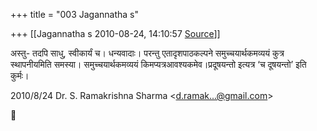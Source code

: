 +++
title = "003 Jagannatha s"

+++
[[Jagannatha s	2010-08-24, 14:10:57 [Source](https://groups.google.com/g/bvparishat/c/60cuxS97doI)]]



अस्तु- तदपि साधु, स्वीकार्यं च। धन्यवादाः। परन्तु एतादृशपाठकल्पने समुच्चयार्थकमव्ययं कुत्र स्थापनीयमिति समस्या। समुच्चयार्थकमव्ययं किमप्यत्रआवश्यकमेव।प्रदूषयन्तो इत्यत्र ‘च दूषयन्तो’ इति कुर्मः।

  


2010/8/24 Dr. S. Ramakrishna Sharma \<[d.ramak...@gmail.com]()\>



